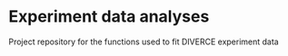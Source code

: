 # Experiment data analyses
Project repository for the functions used to fit DIVERCE experiment data
